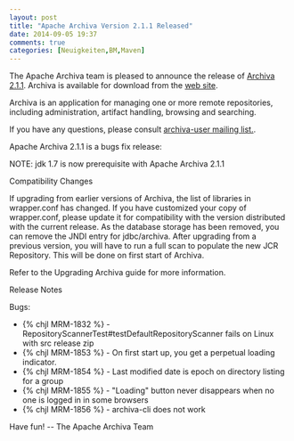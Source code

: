 ```yaml
---
layout: post
title: "Apache Archiva Version 2.1.1 Released"
date: 2014-09-05 19:37
comments: true
categories: [Neuigkeiten,BM,Maven]
---
```

The Apache Archiva team is pleased to announce the release of 
[Archiva 2.1.1](http://archiva.apache.org/).
Archiva is available for download from the 
[web site](http://archiva.apache.org/).

Archiva is an application for managing one or more remote
repositories, including administration, artifact handling, browsing
and searching.

If you have any questions, please consult 
[archiva-user mailing list.](http://archiva.apache.org/mail-lists.html).
 
Apache Archiva 2.1.1 is a bugs fix release:

NOTE: jdk 1.7 is now prerequisite with Apache Archiva 2.1.1

Compatibility Changes

If upgrading from earlier versions of Archiva, the list of libraries
in wrapper.conf has changed. If you have customized your copy of
wrapper.conf, please update it for compatibility with the version
distributed with the current release.
As the database storage has been removed, you can remove the JNDI
entry for jdbc/archiva. After upgrading from a previous version, you
will have to run a full scan to populate the new JCR Repository. This
will be done on first start of Archiva.

Refer to the Upgrading Archiva guide for more information.

<!-- more -->

Release Notes

Bugs:

 * {% chjl MRM-1832 %} - RepositoryScannerTest#testDefaultRepositoryScanner fails on Linux with src release zip
 * {% chjl MRM-1853 %} - On first start up, you get a perpetual loading indicator.
 * {% chjl MRM-1854 %} - Last modified date is epoch on directory listing for a group
 * {% chjl MRM-1855 %} - "Loading" button never disappears when no one is logged in in some browsers
 * {% chjl MRM-1856 %} - archiva-cli does not work

Have fun!
-- The Apache Archiva Team
